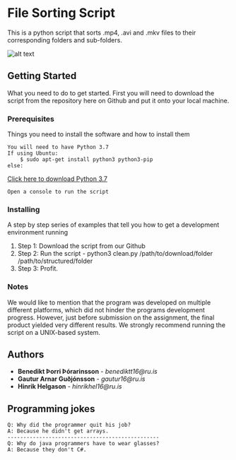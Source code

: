 # File Sorting Script

This is a python script that sorts .mp4, .avi and .mkv files to their corresponding folders and sub-folders.

![alt text](https://upload.wikimedia.org/wikipedia/commons/f/f8/Python_logo_and_wordmark.svg)

## Getting Started

What you need to do to get started. First you will need to download the script from the repository here on Github and put it onto your local machine.

### Prerequisites

Things you need to install the software and how to install them

```
You will need to have Python 3.7
If using Ubuntu:
    $ sudo apt-get install python3 python3-pip
else:
```
[Click here to download Python 3.7](https://www.python.org/downloads/)

```
Open a console to run the script
```

### Installing

A step by step series of examples that tell you how to get a development environment running

1. Step 1: Download the script from our Github
2. Step 2: Run the script - python3 clean.py /path/to/download/folder /path/to/structured/folder
3. Step 3: Profit.

### Notes

We would like to mention that the program was developed on multiple different platforms, which did not hinder the programs development progress. However, just before submission on the assignment, the final product yielded very different results. We strongly recommend running the script on a UNIX-based system.

## Authors

* **Benedikt Þorri Þórarinsson** - _benediktt16@ru.is_
* **Gautur Arnar Guðjónsson** - _gautur16@ru.is_
* **Hinrik Helgason** - _hinrikhel16@ru.is_

## Programming jokes

```
Q: Why did the programmer quit his job?
A: Because he didn't get arrays.
------------------------------------------------
Q: Why do java programmers have to wear glasses?
A: Because they don't C#.
```